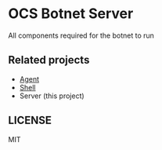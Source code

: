 OCS Botnet Server
=================

All components required for the botnet to run

Related projects
----------------

- [Agent](https://github.com/moul/ocs-botnet-agent)
- [Shell](https://github.com/moul/ocs-botnet)
- Server (this project)

LICENSE
-------

MIT
